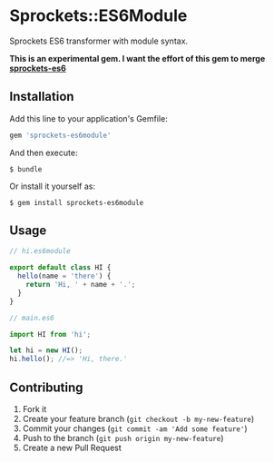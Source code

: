 # Sprockets::ES6Module

Sprockets ES6 transformer with module syntax.

**This is an experimental gem. I want the effort of this gem to merge [sprockets-es6](https://github.com/josh/sprockets-es6)**

## Installation

Add this line to your application's Gemfile:

```ruby
gem 'sprockets-es6module'
```

And then execute:

    $ bundle

Or install it yourself as:

    $ gem install sprockets-es6module

## Usage

``` js
// hi.es6module

export default class HI {
  hello(name = 'there') {
    return 'Hi, ' + name + '.';
  }
}
```

``` js
// main.es6

import HI from 'hi';

let hi = new HI();
hi.hello(); //=> 'Hi, there.'
```

## Contributing

1. Fork it
2. Create your feature branch (`git checkout -b my-new-feature`)
3. Commit your changes (`git commit -am 'Add some feature'`)
4. Push to the branch (`git push origin my-new-feature`)
5. Create a new Pull Request
